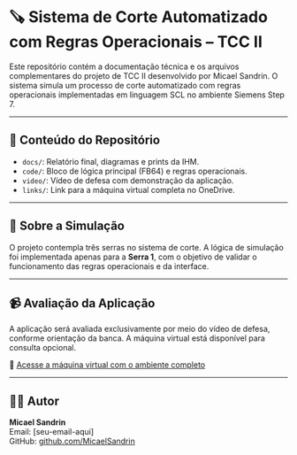 # 🪚 Sistema de Corte Automatizado com Regras Operacionais – TCC II

Este repositório contém a documentação técnica e os arquivos complementares do projeto de TCC II desenvolvido por Micael Sandrin. O sistema simula um processo de corte automatizado com regras operacionais implementadas em linguagem SCL no ambiente Siemens Step 7.

---

## 📂 Conteúdo do Repositório

- `docs/`: Relatório final, diagramas e prints da IHM.
- `code/`: Bloco de lógica principal (FB64) e regras operacionais.
- `video/`: Vídeo de defesa com demonstração da aplicação.
- `links/`: Link para a máquina virtual completa no OneDrive.

---

## 🧠 Sobre a Simulação

O projeto contempla três serras no sistema de corte. A lógica de simulação foi implementada apenas para a **Serra 1**, com o objetivo de validar o funcionamento das regras operacionais e da interface.

---

## 📹 Avaliação da Aplicação

A aplicação será avaliada exclusivamente por meio do vídeo de defesa, conforme orientação da banca. A máquina virtual está disponível para consulta opcional.

🔗 [Acesse a máquina virtual com o ambiente completo](https://onedrive.live.com/SEU-LINK-AQUI)

---

## 👨‍💻 Autor

**Micael Sandrin**  
Email: [seu-email-aqui]  
GitHub: [github.com/MicaelSandrin](https://github.com/MicaelSandrin)
